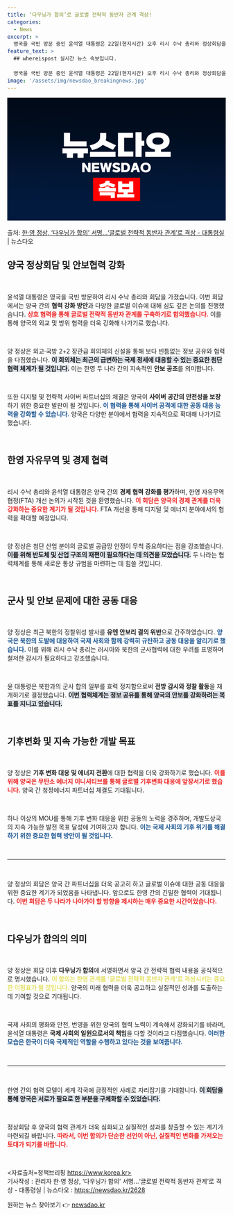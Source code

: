 ```yaml
---
title: ‘다우닝가 합의’로 글로벌 전략적 동반자 관계 격상!
categories:
  - News
excerpt: >
  영국을 국빈 방문 중인 윤석열 대통령은 22일(현지시간) 오후 리시 수낙 총리와 정상회담을 갖고 양국 간 실…
feature_text: >
  ## whereispost 실시간 뉴스 속보입니다.

  영국을 국빈 방문 중인 윤석열 대통령은 22일(현지시간) 오후 리시 수낙 총리와 정상회담을 갖고 양국 간 실…
image: '/assets/img/newsdao_breakingnews.jpg'
---
```


![뉴스다오 속보](/assets/img/newsdao_breakingnews.jpg)

<p>출처: <a href="https://newsdao.kr/2628" rel="dofollow">한·영 정상, ‘다우닝가 합의’ 서명…‘글로벌 전략적 동반자 관계’로 격상 - 대통령실</a> | 뉴스다오</p>

<h2 data-ke-size="size26">양국 정상회담 및 안보협력 강화</h2>

<p data-ke-size="size16">&nbsp;</p>

윤석열 대통령은 영국을 국빈 방문하여 리시 수낙 총리와 회담을 가졌습니다. 이번 회담에서는 양국 간의 **협력 강화 방안**과 다양한 글로벌 이슈에 대해 심도 깊은 논의를 진행했습니다. <b><span style="color: #ee2323;">상호 협력을 통해 글로벌 전략적 동반자 관계를 구축하기로 합의했습니다.</span></b> 이를 통해 양국의 외교 및 방위 협력을 더욱 강화해 나가기로 했습니다. 

<p data-ke-size="size16">&nbsp;</p>

양 정상은 외교·국방 2+2 장관급 회의체의 신설을 통해 보다 빈틈없는 정보 공유와 협력을 다짐했습니다. <b><span style="background-color: #21538527;">이 회의체는 최근의 급변하는 국제 정세에 대응할 수 있는 중요한 첨단 협력 체계가 될 것입니다.</span></b> 이는 한영 두 나라 간의 지속적인 **안보 공조**를 의미합니다.

<p data-ke-size="size16">&nbsp;</p>

또한 디지털 및 전략적 사이버 파트너십의 체결은 양국이 **사이버 공간의 안전성을 보장**하기 위한 중요한 발판이 될 것입니다. <b><span style="color: #1a5490;">이 협력을 통해 사이버 공격에 대한 공동 대응 능력을 강화할 수 있습니다.</span></b> 양국은 다양한 분야에서 협력을 지속적으로 확대해 나가기로 했습니다.

<p data-ke-size="size16">&nbsp;</p>

<h2 data-ke-size="size26">한영 자유무역 및 경제 협력</h2>

<p data-ke-size="size16">&nbsp;</p>

리시 수낙 총리와 윤석열 대통령은 양국 간의 **경제 협력 강화를 평가**하며, 한영 자유무역협정(FTA) 개선 논의가 시작된 것을 환영했습니다. <b><span style="color: #ee2323;">이 회담은 양국의 경제 관계를 더욱 강화하는 중요한 계기가 될 것입니다.</span></b> FTA 개선을 통해 디지털 및 에너지 분야에서의 협력을 확대할 예정입니다.

<p data-ke-size="size16">&nbsp;</p>

양 정상은 첨단 산업 분야의 글로벌 공급망 안정이 무척 중요하다는 점을 강조했습니다. <b><span style="background-color: #21538527;">이를 위해 반도체 및 산업 구조의 재편이 필요하다는 데 의견을 모았습니다.</span></b> 두 나라는 협력체계를 통해 새로운 통상 규범을 마련하는 데 힘쓸 것입니다.

<p data-ke-size="size16">&nbsp;</p>

<h2 data-ke-size="size26">군사 및 안보 문제에 대한 공동 대응</h2>

<p data-ke-size="size16">&nbsp;</p>

양 정상은 최근 북한의 정찰위성 발사를 **유엔 안보리 결의 위반**으로 간주하였습니다. <b><span style="color: #1a5490;">양국은 북한의 도발에 대응하여 국제 사회와 함께 강력히 규탄하고 공동 대응을 알리기로 했습니다.</span></b> 이를 위해 리시 수낙 총리는 러시아와 북한의 군사협력에 대한 우려를 표명하며 철저한 감시가 필요하다고 강조했습니다.

<p data-ke-size="size16">&nbsp;</p>

윤 대통령은 북한과의 군사 합의 일부를 효력 정지함으로써 **전방 감시와 정찰 활동**을 재개하기로 결정했습니다. <b><span style="background-color: #21538527;">이번 협력체계는 정보 공유를 통해 양국의 안보를 강화하려는 목표를 지니고 있습니다.</span></b> 

<p data-ke-size="size16">&nbsp;</p>

<h2 data-ke-size="size26">기후변화 및 지속 가능한 개발 목표</h2>

<p data-ke-size="size16">&nbsp;</p>

양 정상은 **기후 변화 대응 및 에너지 전환**에 대한 협력을 더욱 강화하기로 했습니다. <b><span style="color: #ee2323;">이를 위해 양국은 무탄소 에너지 이니셔티브를 통해 글로벌 기후변화 대응에 앞장서기로 했습니다.</span></b> 양국 간 청정에너지 파트너십 체결도 기대됩니다. 

<p data-ke-size="size16">&nbsp;</p>

하나 이상의 MOU를 통해 기후 변화 대응을 위한 공동의 노력을 경주하며, 개발도상국의 지속 가능한 발전 목표 달성에 기여하고자 합니다. <b><span style="color: #1a5490;">이는 국제 사회의 기후 위기를 해결하기 위한 중요한 협력 방안이 될 것입니다.</span></b>

<p data-ke-size="size16">&nbsp;</p>

<hr />

<p data-ke-size="size16">&nbsp;</p>

양 정상의 회담은 양국 간 파트너십을 더욱 공고히 하고 글로벌 이슈에 대한 공동 대응을 위한 중요한 계기가 되었음을 나타냅니다. 앞으로도 한영 간의 긴밀한 협력이 기대됩니다. <b><span style="color: #ee2323;">이번 회담은 두 나라가 나아가야 할 방향을 제시하는 매우 중요한 시간이었습니다.</span></b> 

<p data-ke-size="size16">&nbsp;</p>

<h2 data-ke-size="size26">다우닝가 합의의 의미</h2>

<p data-ke-size="size16">&nbsp;</p>

양 정상은 회담 이후 **다우닝가 합의**에 서명하면서 양국 간 전략적 협력 내용을 공식적으로 명시했습니다. <b><span style="color: #e4e166;">이 합의는 한영 관계를 '글로벌 전략적 동반자 관계'로 격상시키는 중요한 이정표가 될 것입니다.</span></b> 양국의 미래 협력을 더욱 공고하고 실질적인 성과를 도출하는 데 기여할 것으로 기대됩니다.

<p data-ke-size="size16">&nbsp;</p>

국제 사회의 평화와 안전, 번영을 위한 양국의 협력 노력이 계속해서 강화되기를 바라며, 윤석열 대통령은 **국제 사회의 일원으로서의 책임**을 다할 것이라고 다짐했습니다. <b><span style="color: #1a5490;">이러한 모습은 한국이 더욱 국제적인 역할을 수행하고 있다는 것을 보여줍니다.</span></b>

<p data-ke-size="size16">&nbsp;</p>

<hr /> 

<p data-ke-size="size16">&nbsp;</p>

한영 간의 협력 모델이 세계 각국에 긍정적인 사례로 자리잡기를 기대합니다. <b><span style="background-color: #21538527;">이 회담을 통해 양국은 서로가 필요로 한 부분을 구체화할 수 있었습니다.</span></b> 

<p data-ke-size="size16">&nbsp;</p>

정상회담 후 양국의 협력 관계가 더욱 심화되고 실질적인 성과를 창출할 수 있는 계기가 마련되길 바랍니다. <b><span style="color: #ee2323;">따라서, 이번 합의가 단순한 선언이 아닌, 실질적인 변화를 가져오는 토대가 되기를 바랍니다.</span></b> 

<p data-ke-size="size16">&nbsp;</p>

<자료출처=정책브리핑 https://www.korea.kr> <br> 기사작성 : 관리자 한·영 정상, ‘다우닝가 합의’ 서명…‘글로벌 전략적 동반자 관계’로 격상 - 대통령실 | 뉴스다오  : https://newsdao.kr/2628  

원하는 뉴스 찾아보기 👉 <a href="https://newsdao.kr" rel="dofollow">newsdao.kr</a>


